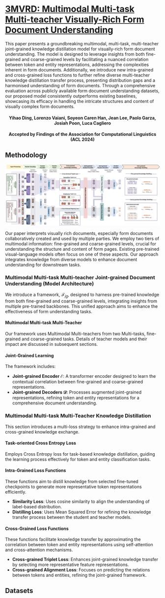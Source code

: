 # [3MVRD: Multimodal Multi-task Multi-teacher Visually-Rich Form Document Understanding](https://arxiv.org/abs/2402.17983)
This paper presents a groundbreaking multimodal, multi-task, multi-teacher joint-grained knowledge distillation model for visually-rich form document understanding. The model is designed to leverage insights from both fine-grained and coarse-grained levels by facilitating a nuanced correlation between token and entity representations, addressing the complexities inherent in form documents. Additionally, we introduce new intra-grained and cross-grained loss functions to further refine diverse multi-teacher knowledge distillation transfer process, presenting distribution gaps and a harmonised understanding of form documents. Through a comprehensive evaluation across publicly available form document understanding datasets, our proposed model consistently outperforms existing baselines, showcasing its efficacy in handling the intricate structures and content of visually complex form documents. 

#### <div align="center"> Yihao Ding, Lorenzo Vaiani, Soyeon Caren Han, Jean Lee, Paolo Garza, Josiah Poon, Luca Cagliero </div>
#### <div align="center"> Accepted by Findings of the Association for Computational Linguistics (ACL 2024) </div>
## Methodology
<p align="center"><img src="figures/mmm_architecture.png" width="750" /></p>

Our paper interprets visually rich documents, especially form documents collaboratively created and used by multiple parties. We employ two tiers of multimodal information: fine-grained and coarse-grained levels, crucial for understanding the structure and content of form pages. Existing pre-trained visual-language models often focus on one of these aspects. Our approach integrates knowledge from diverse models to enhance document understanding for downstream tasks.

### Multimodal Multi-task Multi-teacher Joint-grained Document Understanding (Model Architecture)
We introduce a framework, $\mathcal{F}_{jg}$, designed to harness pre-trained knowledge from both fine-grained and coarse-grained levels, integrating insights from multiple pre-trained backbones. This unified approach aims to enhance the effectiveness of form understanding tasks.

#### Multimodal Multi-task Multi-Teacher
Our framework uses Multimodal Multi-teachers from two Multi-tasks, fine-grained and coarse-grained tasks. Details of teacher models and their impact are discussed in subsequent sections.

#### Joint-Grained Learning
The framework includes:

- **Joint-grained Encoder $\mathcal{E}$**: A transformer encoder designed to learn the contextual correlation between fine-grained and coarse-grained representations.
- **Joint-grained Decoders $\mathcal{D}$**: Processes augmented joint-grained representations, refining token and entity representations for a comprehensive document understanding.

### Multimodal Multi-task Multi-Teacher Knowledge Distillation
This section introduces a multi-loss strategy to enhance intra-grained and cross-grained knowledge exchange.

#### Task-oriented Cross Entropy Loss
Employs Cross Entropy loss for task-based knowledge distillation, guiding the learning process effectively for token and entity classification tasks.

#### Intra-Grained Loss Functions
These functions aim to distill knowledge from selected fine-tuned checkpoints to generate more representative token representations efficiently.

- **Similarity Loss**: Uses cosine similarity to align the understanding of label-based distribution.
- **Distilling Loss**: Uses Mean Squared Error for refining the knowledge transfer process between the student and teacher models.

#### Cross-Grained Loss Functions
These functions facilitate knowledge transfer by approximating the correlation between token and entity representations using self-attention and cross-attention mechanisms.

- **Cross-grained Triplet Loss**: Enhances joint-grained knowledge transfer by selecting more representative feature representations.
- **Cross-grained Alignment Loss**: Focuses on predicting the relations between tokens and entities, refining the joint-grained framework.

## Datasets

## 
